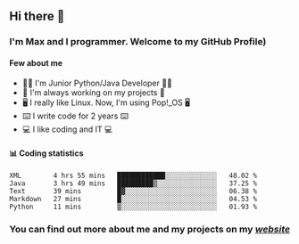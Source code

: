 ## Hi there 👋
### I'm Max and I programmer. Welcome to my GitHub Profile)

#### **Few about me**
- 👨‍💻 I'm Junior Python/Java Developer 👨‍💻
- 📁 I'm always working on my projects 📁
- 🖥️ I really like Linux. Now, I'm using Pop!_OS 🖥️
- ⌨️ I write code for 2 years ⌨️
- 💻 I like coding and IT 💻

#### 📊 **Coding statistics**
<!--START_SECTION:waka-->
```text
XML        4 hrs 55 mins   ████████████░░░░░░░░░░░░░   48.02 % 
Java       3 hrs 49 mins   █████████▒░░░░░░░░░░░░░░░   37.25 % 
Text       39 mins         █▓░░░░░░░░░░░░░░░░░░░░░░░   06.38 % 
Markdown   27 mins         █░░░░░░░░░░░░░░░░░░░░░░░░   04.53 % 
Python     11 mins         ▒░░░░░░░░░░░░░░░░░░░░░░░░   01.93 % 
```
<!--END_SECTION:waka-->

### **You can find out more about me and my projects on my *[website](https://merive.herokuapp.com/)***
